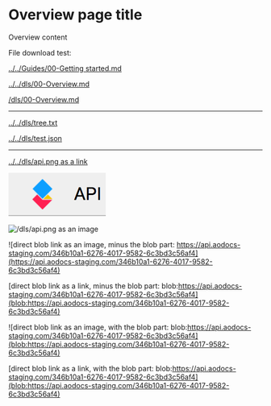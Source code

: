 # Overview page title

Overview content


File download test:

[../../Guides/00-Getting started.md](../../Guides/00-Getting%20Started.md)

[../../dls/00-Overview.md](../../dls/00-Overview.md)

[/dls/00-Overview.md](/dls/00-Overview.md)

---

[../../dls/tree.txt](../../dls/tree.txt)

[../../dls/test.json](../../dls/test.json)

---

[../../dls/api.png as a link](../../dls/api.png)

![../../dls/api.png as an image](../../dls/api.png)

![/dls/api.png as an image](/dls/api.png)


![direct blob link as an image, minus the blob part: https://api.aodocs-staging.com/346b10a1-6276-4017-9582-6c3bd3c56af4](https://api.aodocs-staging.com/346b10a1-6276-4017-9582-6c3bd3c56af4)

[direct blob link as a link, minus the blob part: blob:https://api.aodocs-staging.com/346b10a1-6276-4017-9582-6c3bd3c56af4](blob:https://api.aodocs-staging.com/346b10a1-6276-4017-9582-6c3bd3c56af4)


![direct blob link as an image, with the blob part: blob:https://api.aodocs-staging.com/346b10a1-6276-4017-9582-6c3bd3c56af4](blob:https://api.aodocs-staging.com/346b10a1-6276-4017-9582-6c3bd3c56af4)

[direct blob link as a link, with the blob part: blob:https://api.aodocs-staging.com/346b10a1-6276-4017-9582-6c3bd3c56af4](blob:https://api.aodocs-staging.com/346b10a1-6276-4017-9582-6c3bd3c56af4)


